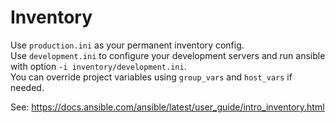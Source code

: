 # Inventory

Use `production.ini` as your permanent inventory config.  
Use `development.ini` to configure your development servers and run ansible with option `-i inventory/development.ini`.  
You can override project variables using `group_vars` and `host_vars` if needed.

See: https://docs.ansible.com/ansible/latest/user_guide/intro_inventory.html
